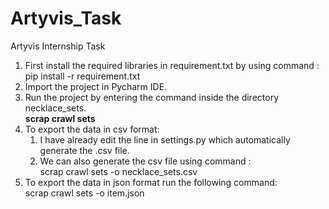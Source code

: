 # Artyvis_Task
Artyvis Internship Task

1. First install the required libraries in requirement.txt by using command :
    pip install -r requirement.txt
2. Import the project in Pycharm IDE.
3. Run the project by entering the command inside the directory necklace_sets.
   <br> <b> scrap crawl sets </b>
4. To export the data in csv format:
    1. I have already edit the line in settings.py which automatically generate the .csv file.
    2. We can also generate the csv file using command : 
        </br> scrap crawl sets -o necklace_sets.csv </br>
5. To export the data in json format run the following command:
      </br>  scrap crawl sets -o item.json </br>
    
